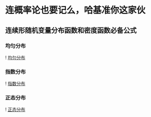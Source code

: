 # 连概率论也要记么，哈基准你这家伙

## 连续形随机变量分布函数和密度函数必备公式

### 均匀分布

! [均匀分布](file:///C:/Users/wozhun/Desktop/demo-dir/c++homework/%E4%BF%AE%E7%AC%94%E8%AE%B0/%E5%B1%8F%E5%B9%95%E6%88%AA%E5%9B%BE%202025-10-19%20160410.png)

### 指数分布

! [指数分布](file:///C:/Users/wozhun/Desktop/demo-dir/c++homework/%E4%BF%AE%E7%AC%94%E8%AE%B0/%E5%B1%8F%E5%B9%95%E6%88%AA%E5%9B%BE%202025-10-19%20161846.png)

### 正态分布

! [正态分布](file:///C:/Users/wozhun/Desktop/demo-dir/c++homework/%E4%BF%AE%E7%AC%94%E8%AE%B0/%E5%B1%8F%E5%B9%95%E6%88%AA%E5%9B%BE%202025-10-19%20162726.png)
